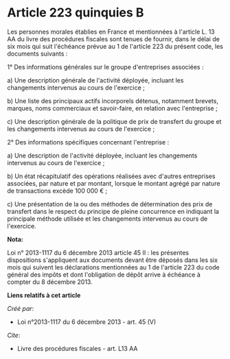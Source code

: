 # Article 223 quinquies B

Les personnes morales établies en France et mentionnées à l'article L. 13 AA du livre des procédures fiscales sont tenues de
fournir, dans le délai de six mois qui suit l'échéance prévue au 1 de l'article 223 du présent code, les documents
suivants : 

1° Des informations générales sur le groupe d'entreprises associées : 

a) Une description générale de l'activité déployée, incluant les changements intervenus au cours de l'exercice ; 

b) Une liste des principaux actifs incorporels détenus, notamment brevets, marques, noms commerciaux et savoir-faire, en
relation avec l'entreprise ; 

c) Une description générale de la politique de prix de transfert du groupe et les changements intervenus au cours de
l'exercice ; 

2° Des informations spécifiques concernant l'entreprise : 

a) Une description de l'activité déployée, incluant les changements intervenus au cours de l'exercice ; 

b) Un état récapitulatif des opérations réalisées avec d'autres entreprises associées, par nature et par montant, lorsque le
montant agrégé par nature de transactions excède 100 000 € ; 

c) Une présentation de la ou des méthodes de détermination des prix de transfert dans le respect du principe de pleine
concurrence en indiquant la principale méthode utilisée et les changements intervenus au cours de l'exercice.

**Nota:**

Loi n° 2013-1117 du 6 décembre 2013 article 45 II : les présentes dispositions s'appliquent aux documents devant être déposés
dans les six mois qui suivent les déclarations mentionnées au 1 de l'article 223 du code général des impôts et dont
l'obligation de dépôt arrive à échéance à compter du 8 décembre 2013.

**Liens relatifs à cet article**

_Créé par_:

  - Loi n°2013-1117 du 6 décembre 2013 - art. 45 (V)

_Cite_:

  - Livre des procédures fiscales - art. L13 AA
